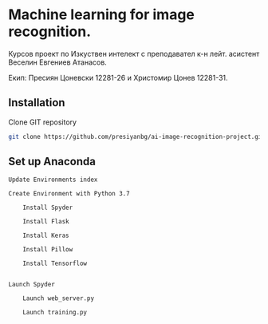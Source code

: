 # Machine learning for image recognition.

Курсов проект по Изкуствен интелект с преподавател к-н лейт. асистент Веселин Евгениев Атанасов.

Екип: Пресиян Цоневски 12281-26 и Христомир Цонев 12281-31.

## Installation

Clone GIT repository 

```bash
git clone https://github.com/presiyanbg/ai-image-recognition-project.git
```

## Set up Anaconda

```
Update Environments index

Create Environment with Python 3.7

	Install Spyder

	Install Flask

	Install Keras

	Install Pillow

	Install Tensorflow


Launch Spyder

	Launch web_server.py
	
	Launch training.py
```

